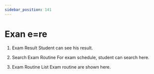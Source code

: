 ```yaml
---
sidebar_position: 141
---
```

 
# Exan e=re

1. Exam Result
Student can see his result.

2. Search Exam Routine
For exam schedule, student can search here.

3. Exam Routine List
Exam routine are shown here.

